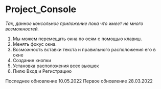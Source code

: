 # Project_Console

_Так, данное консольное приложение пока что имеет не много возможностей._
1) Мы можем перемещать окна по осям с помощью клавиш.
2) Менять фокус окна.
3) Возможность вставки текста и правильного расположения его в окне
4) Создание кнопки
5) Установка расположения всех вьюшек
6) Пилю Вход и Регистрацию


Последнее обновление 10.05.2022
Первое обновление 28.03.2022
